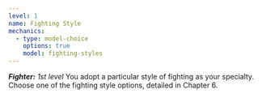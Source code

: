```yaml
---
level: 1
name: Fighting Style
mechanics:
  - type: model-choice
    options: true
    model: fighting-styles
---
```

_**Fighter:** 1st level_
You adopt a particular style of fighting as your specialty. Choose one of the fighting style options, detailed in Chapter 6. 